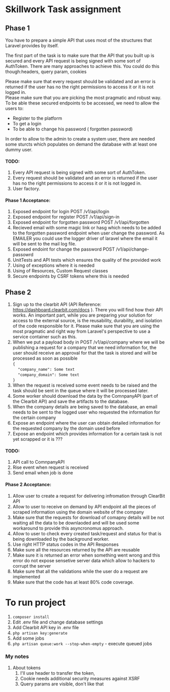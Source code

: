 # Skillwork Task assignment

## Phase 1
You have to prepare a simple API that uses most of the structures that Laravel provides by itself.  

The first part of the task is to make sure that the API that you built up is secured and every API request is being signed with some sort of AuthToken. 
There are many approaches to achieve this. You could do this though:headers, query param, cookies  

Please make sure that every request should be validated and an error is returned if the user has no the right permissions to access it
or it is not logged in.  
Please make sure that you are picking the most pragmatic and robust way.
To be able these secured endpoints to be accessed, we need to allow the users to:
* Register to the platform
* To get a login
* To be able to change his password ( forgotten password)

In order to allow to the admin to create a system user, there are needed some sturcts which populates on demand the database with at least one dummy user.

#### TODO:
1. Every API request is being signed with some sort of AuthToken.
2. Every request should be validated and an error is returned if the user has no the right permissions to access it or it is not logged in.
3. User factory.

#### Phase 1 Acceptance:
1. Exposed endpoint for login POST /v1/api/login
2. Exposed endpoint for register POST /v1/api/sign-in
3. Exposed endpoint for forgotten password POST /v1/api/forgotten
4. Recieved email with some magic link or hasg which needs to be added to the forgotten password endpoint when user change the password. As EMAILER you could use the logger driver of laravel where the email it will be sent to the mail log file.
5. Exposed endoint for change the password POST /v1/api/change-passowrd
6. UnitTests and API tests which ensures the quality of the provided work
7. Using of exceptions where it is needed
8. Using of Resources, Custom Request classes
9. Secure endpoints by CSRF tokens where this is needed


## Phase 2
1. Sign up to the clearbit API (API Reference: https://dashboard.clearbit.com/docs ). There you will find how their API works. An important part, while you are preparing your solution for access to the external source, is the reusability, durability, and isolation of the code responsible for it. Please make sure that you are using the most pragmatic and right way from Laravel's perspective to use a service container such as this.
2. When we put a payload body in POST /v1/api/company where we will be publishing a request for a company that we need information for, the user should receive an approval for that the task is stored and will be processed as soon as possible  
`{`  
   &nbsp;&nbsp;&nbsp;&nbsp;`"company_name": Some text`  
   &nbsp;&nbsp;&nbsp;&nbsp;`"company_domain": Some text`  
`}`
3. When the request is received some event needs to be raised and the task should be sent in the queue where it will be processed later.
4. Some worker should download the data by the ComnpanyAPI (part of the Clearbit API) and save the artifacts to the database.
5. When the company details are being saved to the database, an email needs to be sent to the logged user who requested the information
   for the certain company
6. Expose an endpoint where the user can obtain detailed information for the requested company by the domain used before
7. Expose an endpoint which provides information for a certain task is not yet scrapped or it is ???


#### TODO:
1. API call to ComnpanyAPI
2. Rise event when request is received
3. Send email when job is done

#### Phase 2 Acceptance:
1. Allow user to create a request for delivering infromation through ClearBit API
2. Allow to user to receive on demand by API endpoint all the pieces of scraped information using the domain website of the company
3. Make sure that the requests for download of comapny details will be not waiting all the data to be downlaoded and will be used some workaround to provide this asyncronomus approach.
4. Allow to user to check every created task/request and status for that is being downloaded by the background worker.
5. Use right HTTP status codes in the API Responses
6. Make sure all the resources returned by the API are reusable
7. Make sure it is returned an error when something went wrong
   and this error do not expose sensetive server data which allow to
   hackers to corrupt the server
8. Make sure that all the validations while the user do a request are
   implemented
9. Make sure that the code has at least 80% code coverage.


# To run project
1. `composer install`
2. Edit .env file and change database settings
3. Add Clearbit API key in .env file
4. `php artisan key:generate`
5. Add some jobs
6. `php artisan queue:work --stop-when-empty` - execute queued jobs


### My notes
1. About tokens
   1. I'll use header to transfer the token, 
   2. Cookie needs additional security measures against XSRF
   3. Query params are visible, don't like that
